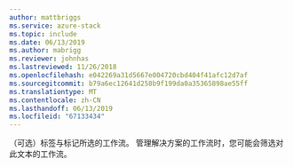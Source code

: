 ```yaml
---
author: mattbriggs
ms.service: azure-stack
ms.topic: include
ms.date: 06/13/2019
ms.author: mabrigg
ms.reviewer: johnhas
ms.lastreviewed: 11/26/2018
ms.openlocfilehash: e042269a31d5667e004720cbd404f41afc12d7af
ms.sourcegitcommit: b79a6ec12641d258b9f199da0a35365898ae55ff
ms.translationtype: MT
ms.contentlocale: zh-CN
ms.lasthandoff: 06/13/2019
ms.locfileid: "67133434"
---
```

（可选）标签与标记所选的工作流。 管理解决方案的工作流时，您可能会筛选对此文本的工作流。